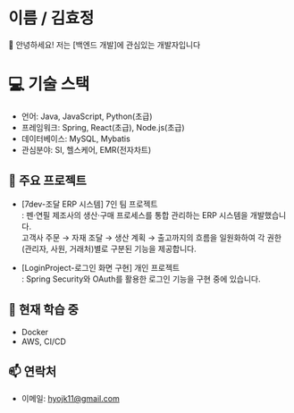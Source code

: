 # 이름 / 김효정
👋 안녕하세요! 저는 [백엔드 개발]에 관심있는 개발자입니다

# 💻 기술 스택
- 언어: Java, JavaScript, Python(초급)
- 프레임워크: Spring, React(초급), Node.js(초급)
- 데이터베이스: MySQL, Mybatis
- 관심분야: SI, 헬스케어, EMR(전자차트)

## 📂 주요 프로젝트
- [7dev-조달 ERP 시스템] 7인 팀 프로젝트  
  : 펜·연필 제조사의 생산·구매 프로세스를 통합 관리하는 ERP 시스템을 개발했습니다.  
 고객사 주문 → 자재 조달 → 생산 계획 → 출고까지의 흐름을 일원화하여 각 권한(관리자, 사원, 거래처)별로 구분된 기능을 제공합니다.

- [LoginProject-로그인 화면 구현] 개인 프로젝트  
  : Spring Security와 OAuth를 활용한 로그인 기능을 구현 중에 있습니다.

## 🌱 현재 학습 중
- Docker
- AWS, CI/CD

## 📫 연락처
- 이메일: hyojk11@gmail.com
